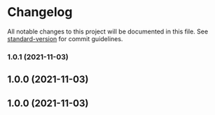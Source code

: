# Changelog

All notable changes to this project will be documented in this file. See [standard-version](https://github.com/conventional-changelog/standard-version) for commit guidelines.

### 1.0.1 (2021-11-03)

## 1.0.0 (2021-11-03)

## 1.0.0 (2021-11-03)
